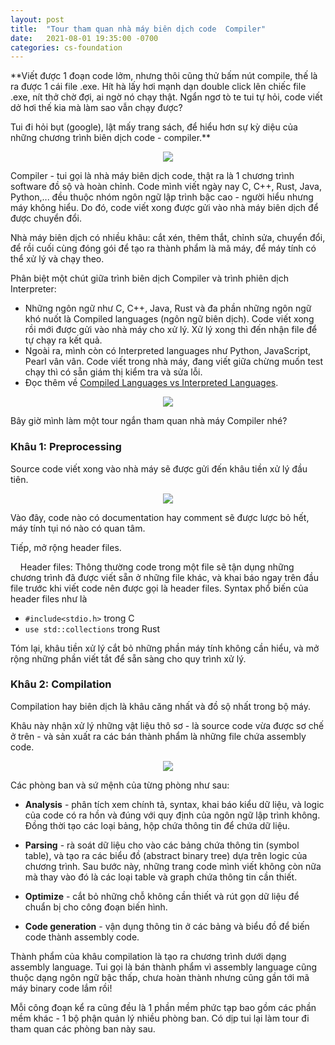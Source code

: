 ```yaml
---
layout: post
title:  "Tour tham quan nhà máy biên dịch code  Compiler"
date:   2021-08-01 19:35:00 -0700
categories: cs-foundation
---
```


**Viết được 1 đoạn code lởm, nhưng thôi cũng thử bấm nút compile, thế là ra được 1 cái file .exe. Hít hà lấy hơi mạnh dạn double click lên chiếc file .exe, nít thở chờ đợi, ai ngờ nó chạy thật. Ngẩn ngơ tò te tui tự hỏi, code viết dở hơi thế kia mà làm sao vẫn chạy được?

Tui đi hỏi bụt (google), lật mấy trang sách, để hiểu hơn sự kỳ diệu của những chương trình biên dịch code - compiler.**

<center><img src="{{ site.url }}/assets/compiler-tour/compiler-hoat-dong-nhu-the-nao.png"></center>

Compiler - tui gọi là nhà máy biên dịch code, thật ra là 1 chương trình software đồ sộ và hoàn chỉnh. Code mình viết ngày nay C, C++, Rust, Java, Python,... đều thuộc nhóm ngôn ngữ lập trình bậc cao - người hiểu nhưng máy không hiểu. Do đó, code viết xong được gửi vào nhà máy biên dịch để được chuyển đổi.

Nhà máy biên dịch có nhiều khâu: cắt xén, thêm thắt, chỉnh sửa, chuyển đổi, để rồi cuối cùng đóng gói để tạo ra thành phẩm là mã máy, để máy tính có thể xử lý và chạy theo.

Phân biệt một chút giữa trình biên dịch Compiler và trình phiên dịch Interpreter:

* Những ngôn ngữ như C, C++, Java, Rust và đa phần những ngôn ngữ khó nuốt là Compiled languages (ngôn ngữ biên dịch). Code viết xong rồi mới được gửi vào nhà máy cho xử lý. Xử lý xong thì đến nhận file để tự chạy ra kết quả.
* Ngoài ra, mình còn có Interpreted languages như Python, JavaScript, Pearl vân vân. Code viết trong nhà máy, đang viết giữa chừng muốn test chạy thì có sẵn giám thị kiểm tra và sửa lỗi.
* Đọc thêm về [Compiled Languages vs Interpreted Languages][compiled-languages-vs-interpreted-languages].

<center><img src="{{ site.url }}/assets/compiler-tour/interpreting-vs-compiling.png"></center>

Bây giờ mình làm một tour ngắn tham quan nhà máy Compiler nhé?

### __Khâu 1: Preprocessing__

Source code viết xong vào nhà máy sẽ được gửi đến khâu tiền xử lý đầu tiên.

<center><img src="{{ site.url }}/assets/compiler-tour/compiler-hoat-dong-nhu-the-nao-preprocessing.png"></center>

Vào đây, code nào có documentation hay comment sẽ được lược bỏ hết, máy tính tụi nó nào có quan tâm.

Tiếp, mở rộng header files.

&nbsp;&nbsp;&nbsp;&nbsp;Header files: Thông thường code trong một file sẽ tận dụng những chương trình đã được viết sẵn ở những file khác, và khai báo ngay trên đầu file trước khi viết code nên được gọi là header files. Syntax phổ biến của header files như là

* `#include<stdio.h>` trong C
* `use std::collections` trong Rust

Tóm lại, khâu tiền xử lý cắt bỏ những phần máy tính không cần hiểu, và mở rộng những phần viết tắt để sẵn sàng cho quy trình xử lý.

### __Khâu 2: Compilation__

Compilation hay biên dịch là khâu căng nhất và đồ sộ nhất trong bộ máy.  

Khâu này nhận xử lý những vật liệu thô sơ - là source code vừa được sơ chế ở trên - và sản xuất ra các bán thành phẩm là những file chứa assembly code.

<center><img src="{{ site.url }}/assets/compiler-tour/compiler-hoat-dong-nhu-the-nao-compilation.png"></center>

Các phòng ban và sứ mệnh của từng phòng như sau:

* **Analysis** - phân tích xem chính tả, syntax, khai báo kiểu dữ liệu, và logic của code có ra hồn và đúng với quy định của ngôn ngữ lập trình không. Đồng thời tạo các loại bảng, hộp chứa thông tin để chứa dữ liệu.

* **Parsing** - rà soát dữ liệu cho vào các bảng chứa thông tin (symbol table), và tạo ra các biểu đồ (abstract binary tree) dựa trên logic của chương trình. Sau bước này, những trang code mình viết không còn nữa mà thay vào đó là các loại table và graph chứa thông tin cần thiết.

* **Optimize** - cắt bỏ những chỗ không cần thiết và rút gọn dữ liệu để chuẩn bị cho công đoạn biến hình.

* **Code generation** - vận dụng thông tin ở các bảng và biểu đồ để biến code thành assembly code.

Thành phẩm của khâu compilation là tạo ra chương trình dưới dạng assembly language. Tui gọi là bán thành phẩm vì assembly language cũng thuộc dạng ngôn ngữ bậc thấp, chưa hoàn thành nhưng cũng gần tới mã máy binary code lắm rồi!

Mỗi công đoạn kể ra cũng đều là 1 phần mềm phức tạp bao gồm các phần mềm khác - 1 bộ phận quản lý nhiều phòng ban. Có dịp tui lại làm tour đi tham quan các phòng ban này sau.

[compiled-languages-vs-interpreted-languages]: https://www.geeksforgeeks.org/difference-between-compiled-and-interpreted-language/
